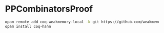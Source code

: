 # PPCombinatorsProof

```bash
opam remote add coq-weakmemory-local -k git https://github.com/weakmemory/local-coq-opam-archive
opam install coq-hahn
```
